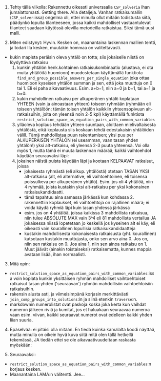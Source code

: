 1. Tehty tällä viikolla:
Rakennettu oikeasti universaalia `CSP_solveria` ihan jumalattomasti. Getting there. Alla detaljeja.
Vanhan ratkaisumallin (`CSP_solver`:issa) ongelma oli, ettei minulla ollut mitään todistusta siitä, päädynkö lopulta tilanteeseen, jossa kaikki mahdolliset vastaantulevat tilanteet saadaan käytössä olevilla metodeilla ratkaistua. Siksi tämä uusi malli.

2. Miten edistynyt: Hyvin. Kesken on, maanantaina laskennan mallien tentti, ja todari IIa kesken, muutakin hommaa on valitettavasti.
- kukin mapista peräisin oleva yhtälö on totta; siis jokaiselle niistä on löydyttävä ratkaisu
  1. kunkin yhtälön henk.kohtainen ratkaisukombinaatio (alustava, ei ota muita yhtälöitä huomioon) muodostetaan käyttämällä funktiota `find_and_group_possible_answers_per_single_equation` joka ottaa huomioon kyseisen yhtälön summan ja sen, että joka muuttuja on 0 tai 1. Eli ei paha aikavaativuus. Esim. a+b=1, niin a=0 ja b=1, tai a=1 ja b=0.
  2. kukin mahdollinen ratkaisu per alkuperänen yhtälö koplataan YHTEEN (vain ja ainoastaan yhteen) toiseen ryhmään (ryhmään eli toiseen yhtälöön; tämän toisen yhtälön kaikkiin yhteensopivuun alt-ratkaisuihin, joita on yleensä noin 2-5 kpl) käyttämällä funktiota `restrict_solution_space_as_equation_pairs_with_common_variables`
  3. ylläoleva koplaus tehdään yhteen suuntaan, aloittaen mielivaltaisesta yhtälöstä, eikä koplausta siis koskaan tehdä edestakaisin yhtälöiden välill. Tämä mahdollistaa puun rakentamisen; yksi puu per ALKUPERÄISEN YHTÄLÖN (ei useamman, vaan tasan yhden yhtälön!) yksi alt-ratkaisu, eli yleensä 2-3 puuta yhteensä. Voi olla myös 1, mutta tämä ei muuta laskennan määrää; kaikki vaihtoehdot käydään seuraavaksi läpi:
  4. jokainen näistä puista käydään läpi ja kootaan KELPAAVAT ratkaisut, joissa
       - jokaisesta ryhmästä (eli alkup. yhtälöstä) otetaan TASAN YKSI alt-ratkaisu (alt, eli alternative, eli vaihtoehtoinen, eli toisensa poissulkeva per alkuperänen yhtälö). Esim. jos oli 4 yhtälöä, niin 4 ryhmää, joista kustakin yksi alt-ratkaisu per yksi kokonainen ratkaisukandidaatti.
       - tämä tapahtuu aina samassa järkässä kun kohdassa 2. rakennettiin koplaukset, eli vaihtoehtoja on rajallinen määrä; ei voida käydä ryhmiä läpi kuin tasan yhdessä järkässä
       - esim. jos on 4 yhtälöä, joissa kaikissa 3 mahdollista ratkaisua, niin tulee ABSOLUTE MAX vain 3^4 eli 81 mahdollista vertailua JA jokaisessa niissä lopetetaan jo keskellä jos kyseinen alt ei käy, eli oikeasti vain kourallinen lopullisia ratkaisukandidaatteja
       - kustakin mahdollisesta kokonaisesta ratkaisusta (yht. kourallinen) katsotaan kustakin muuttujasta, onko sen arvo aina 0. Jos on, niin sen ratkaisu on 0. Jos aina 1, niin sen ainoa ratkaisu on 1. Muut jäävät (ainakin toistaiseksi) ratkaisematta, kunnes mappia avataan lisää, ihan normaalisti.
3. Mitä opin:
- `restrict_solution_space_as_equation_pairs_with_common_variables`:issa voin koplata kunkin yksittäisen ryhmän mahdolliset vaihtoehtoiset ratkaisut tasan yhden ('seuraavan') ryhmän mahdollisiin vaihtoehtoisiin ratkaisuihin.
- rakensin alusta asti, ja viimeisimpänä korjasin merkittävästi `join_comp_groups_into_solutions`:in ja siinä etenkin `traverse`:n.
- markdownin numerolistat ovat paskoja koska joka kerta kun vaihdat numeron jälkeen riviä ja kumitat, jos et haluakaan seuraavaa numeroa vaan esim. viivan, kaikki seuraavat numerot ovat edelleen kaikki yhden liian suuria.

4. Epäselvää: ei pitäisi olla mitään. En tiedä kuinka kamalalta koodi näyttää, mutta minulla on oikein hyvä kuva siitä mitä olen tällä hetkellä tekemässä, JA tiedän ettei se ole aikavaativuudeltaan raskasta myöskään:

5. Seuraavaksi:
- `restrict_solution_space_as_equation_pairs_with_common_variables`:n korjaus kesken.
- Maanantaina LAMA:n välitentti. Jee...
